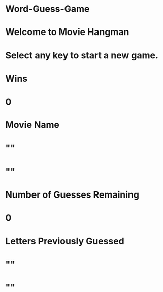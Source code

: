 # Word-Guess-Game
<body>
    <h1>Welcome to Movie Hangman</h1>
    <h1 id="startMsgH">Select any key to start a new game.</h1>
    <h1 id="winsBannerH">Wins</h1>
    <h1 id="winTotalH">0</h1>
    <h1 id= movieBannerH>Movie Name</h1>
    <h1 id="geussWordH">""</h1>
    <h1 id="slotWordH">""</h1>
    <h1 id="guessBannerH">Number of Guesses Remaining</h1>
    <h1 id="geussesRemainingH">0</h1>
    <h1 id="lettersBannerH">Letters Previously Guessed</h1>
    <h1 id="lettersGeussedH">""</h1>
    <h1 id="endGameMsgH">""</h1>

<script>

    var words["the godfather", "star wars", "indiana jones", "rocky", "the good the bad and the ugly",
        "jaws", "ghostbusters", "mission impossible", "back to the future", "superman"];
    var winTotal = 0;
    var playing = false;
    var alpha[a,b,c,d,e,f,g,h,i,j,k,l,m,n,o,p,q,r,s,t,u,v,w,x,y,z];

    var currentChar = "";
    var randomNumber = -1;
    var currentWord = "";
    var guessesRemaining = 0;
    var lettersGuessed[] = [];
    var guessWord[] = [];
    var slotWord[] = [];
    var numberOfCorrectLetters = 0;

    var startMsgJ = document.getElementById("startMsgH");
    var winTotalJ = document.getElementByID("winTotalH");
    var guessWordJ = document.getElementByID("geussWordH");
    var slotWordJ = document.getElementByID("slotWWordH");
    var guessesRemainingJ = document.getElementByID("geussesRemainingH");
    var lettersGeussedJ = document.getElementByID("lettersGeussedH");
    var endGameMsgJ = document.getElementByID("endGameMsgH");


    document.onkeyup = function(event) {
        if (playing) {
            currentChar = event.key.toLowerCase;
            if (checkLetter(currentChar)) {
                if (checkNewLetter(currentChar)) {
                    updateGame();
                }
                else {
                    Display "You already guessed that letter"
                }
            }
            else {
                Display "That is not a letter"
            }
        }
        else {
            playing = true;
            resetGame();
        }
    }

    function resetGame() {
        randomNumber = Math.floor((Math.random() * 10) + 1); 
        currentWord = words[randomNumber];
        guessesRemaining = 10;
        lettersGuessed[] = [];
        guessWord[] = [];
        slotWord[] = [];
        numberOfCorrectLetters = 0;

        for (var i = 0; i < currentWord.length; i++) {
            if (currentWord[i] == " "){
                slotWord.push(" ");
                numberOfCorrectLetters = numberOfCorrectLetters + 1;
            }
            else {
                slots.push("_");
            }
            guessWord.push(" ");
        }
    
        startMsgJ.textContent = "Select a letter.";
        winTotalJ.textContent = winTotal;
        geussWordJ.textContent = 
        slotWordJ.textContent =
        geussesRemainingJ.textContent = guessesRemaining;
        lettersGuessedJ.text.Content = 
        endGameMsgJ.textContent = "";
    }

    function checkLetter(currentChar) {
    var i = 0;
    var validLetter = true;
    while(validLetter && i < 26) {
        if (currentChar == alpha[i]) {
            validLetter = false;
        }
        else {
            i = i + 1;
        }
    }
    return validLetter;
    }

    function checkNewLetter(currentChar) {
        var i = 0;
        var newLetter = true;
        while (newLetter && i < lettersGuessed.length) {
            if (currentChar == lettersGuessed[i]) {
                newLetter = false;
            }
            else {
                i = i + 1;
            }
        }
        return newLetter;
    }

    function checkCorrectLetter() {
        var i = 0;
        var correctLetter = false;
        for (var i = 0; i < currentWord.length, i++) {
            if (currentChar == currentWord.charAt(i)) {
                guessWord[i] = currentChar;
                numberOfCorrectLetters = numberOfCorrectLetters + 1;
                correctLetter = true;
            }
        }
        return correctLetter;
    }

    function updateGame() {
        guessesRemaining = guessesRemaining - 1;
        lettersGuessed.push(currentChar);
        if (checkCorrectLetter()) {
            if (numberOfCorrectLetters == currentWord.length) {
                win();
            }
            else
                if (guessesRemaining == 0) {
                    lose();
                }
                else{
                    geussesRemainingJ.textContent = guessesRemaining;
                    letterGeussedJ.text.Content = 
                }
        }
        else {
            if (guessesRemaining == 0) {
                lose();
            }
            else{
                geussesRemainingJ.textContent = guessesRemaining;
                letterGeussedJ.text.Content = 
            }
        }
    }

    function win() {
        winTotal = winTotal + 1;
        startMsgJ.textContent = "Select any key to start a new game.";
        winTotalJ.textContent = winTotal;
        geussWordJ.textContent = 
        geussesRemainingJ.textContent = guessesRemaining;
        lettersGuessedJ.text.Content = 
        endGameMsgJ.textContent = "Congratulations!  You won!";

        playing = false;
    }

    function lose() {
        startMsgJ.textContent = "Select any key to start a new game.";
        geussesRemainingJ.textContent = guessesRemaining;
        lettersGeussedJ.text.Content = 
        endGameMsgJ.textContent = "Bummer.  You lost.";

        playing = false;
    }
</script>
</body>
</html>

            